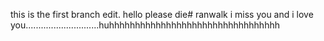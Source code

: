 this is the first branch edit. hello please die# ranwalk
i miss you and i love you.............................huhhhhhhhhhhhhhhhhhhhhhhhhhhhhhhhhh
